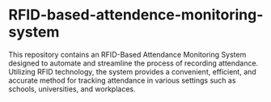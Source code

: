 # RFID-based-attendence-monitoring-system
This repository contains an RFID-Based Attendance Monitoring System designed to automate and streamline the process of recording attendance. Utilizing RFID technology, the system provides a convenient, efficient, and accurate method for tracking attendance in various settings such as schools, universities, and workplaces.
